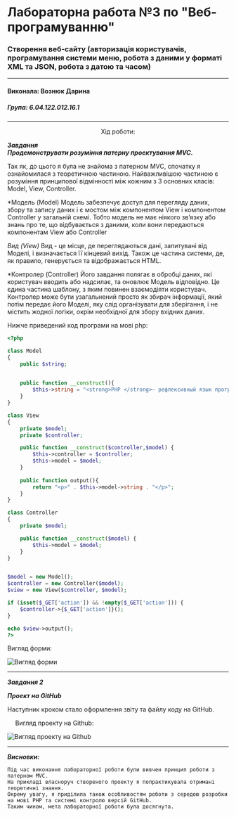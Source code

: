 # Лабораторна работа №3 по "Веб-програмуванню"
### Створення веб-сайту (авторизація користувачів, програмування системи меню, робота з даними у форматі XML та JSON, робота з датою та часом)

***
#### Виконала: Вознюк Дарина
##### Група: 6.04.122.012.16.1

***

<p align="center"><bold>
	Хід роботи:
	</bold></p>
	

***Завдання <br/>
  Продемонструвати розуміння патерну проектування MVC.<br/>***
    
  Так як, до цього я була не знайома з патерном MVC, спочатку я ознайомилася з теоретичною частиною. Найважливішою частиною є розуміння принципової відмінності між кожним з 3 основних класів: Model, View, Controller.
  
  *Модель (Model)
Модель забезпечує доступ для перегляду даних, збору та запису даних і є мостом між компонентом View і компонентом Controller у загальній схемі.
Тобто модель не має ніякого зв’язку або знань про те, що відбувається з даними, коли вони передаються компонентам View або Controller

*Вид (View)*
Вид - це місце, де переглядаються дані, запитувані від Моделі, і визначається її кінцевий вихід. Також це частина системи, де, як правило, генерується та відображається HTML. 

*Контролер (Controller)
Його завдання полягає в обробці даних, які користувач вводить або надсилає, та оновлює Модель відповідно. Це єдина частина шаблону, з яким повинен взаємодіяти користувач.
Контролер може бути узагальнений просто як збирач інформації, який потім передає його Моделі, яку слід організувати для зберігання, і не містить жодної логіки, окрім необхідної для збору вхідних даних.


   Нижче приведений код програми на мові php:  
   

```php
<?php

class Model
{
    public $string;
    

    public function __construct(){
        $this->string = "<strong>PHP </strong>— рефлексивный язык программирования, разработанный в качестве инструмента для создания динамических веб-страниц и работы с базами данных.";
    }
}

class View
{
    private $model;
    private $controller;

    public function __construct($controller,$model) {
        $this->controller = $controller;
        $this->model = $model;
    }
	
    public function output(){
        return "<p>" . $this->model->string . "</p>";
    }
}

class Controller
{
    private $model;

    public function __construct($model) {
        $this->model = $model;
    }
}


$model = new Model();
$controller = new Controller($model);
$view = new View($controller, $model);

if (isset($_GET['action']) && !empty($_GET['action'])) {
    $controller->{$_GET['action']}();
}

echo $view->output();
?>
```

Вигляд форми:

![Вигляд форми](/LAB_2/Form.PNG)



___

***Завдання 2***

***Проект на GitHub***

Наступник кроком стало оформлення звіту та файлу коду на GitHub.

 
Вигляд проекту на Github:

  ![Вигляд проекту на Github](/LAB_2/Git.PNG)
 
___

***Висновки:***

	Під час виконання лабораторної роботи були вивчен принцип роботи з патерном MVC.
	На прикладі власноруч створеного проекту я попрактикувала отримані теоретичні знання. 
	Окрему увагу, я приділила також особливостям роботи з середою розробки на мові PHP та системі контролю версій GitHub.
	Таким чином, мета лабораторної роботи була досягнута.

